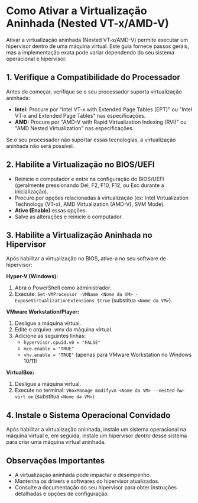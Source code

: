 # Como Ativar a Virtualização Aninhada (Nested VT-x/AMD-V)

Ativar a virtualização aninhada (Nested VT-x/AMD-V) permite executar um hipervisor dentro de uma máquina virtual.  Este guia fornece passos gerais, mas a implementação exata pode variar dependendo do seu sistema operacional e hipervisor.

## 1. Verifique a Compatibilidade do Processador

Antes de começar, verifique se o seu processador suporta virtualização aninhada:

* **Intel:** Procure por "Intel VT-x with Extended Page Tables (EPT)" ou "Intel VT-x and Extended Page Tables" nas especificações.
* **AMD:** Procure por "AMD-V with Rapid Virtualization Indexing (RVI)" ou "AMD Nested Virtualization" nas especificações.

Se o seu processador não suportar essas tecnologias, a virtualização aninhada não será possível.

## 2. Habilite a Virtualização no BIOS/UEFI

* Reinicie o computador e entre na configuração do BIOS/UEFI (geralmente pressionando Del, F2, F10, F12, ou Esc durante a inicialização).
* Procure por opções relacionadas à virtualização (ex: Intel Virtualization Technology (VT-x), AMD Virtualization (AMD-V), SVM Mode).
* **Ative (Enable)** essas opções.
* Salve as alterações e reinicie o computador.

## 3. Habilite a Virtualização Aninhada no Hipervisor

Após habilitar a virtualização no BIOS, ative-a no seu software de hipervisor:

**Hyper-V (Windows):**

1. Abra o PowerShell como administrador.
2. Execute: `Set-VMProcessor -VMName <Nome da VM> -ExposeVirtualizationExtensions $true` (substitua `<Nome da VM>`).

**VMware Workstation/Player:**

1. Desligue a máquina virtual.
2. Edite o arquivo .vmx da máquina virtual.
3. Adicione as seguintes linhas:
    * `hypervisor.cpuid.v0 = "FALSE"`
    * `mce.enable = "TRUE"`
    * `vhv.enable = "TRUE"` (apenas para VMware Workstation no Windows 10/11)

**VirtualBox:**

1. Desligue a máquina virtual.
2. Execute no terminal: `VBoxManage modifyvm <Nome da VM> --nested-hw-virt on` (substitua `<Nome da VM>`).

## 4. Instale o Sistema Operacional Convidado

Após habilitar a virtualização aninhada, instale um sistema operacional na máquina virtual e, em seguida, instale um hipervisor *dentro* desse sistema para criar uma máquina virtual aninhada.


## Observações Importantes

* A virtualização aninhada pode impactar o desempenho.
* Mantenha os drivers e softwares do hipervisor atualizados.
* Consulte a documentação do seu hipervisor para obter instruções detalhadas e opções de configuração.